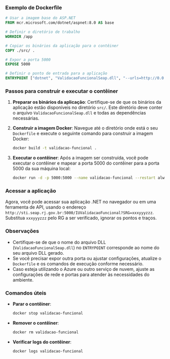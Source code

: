 ### Exemplo de Dockerfile

```dockerfile
# Usar a imagem base do ASP.NET
FROM mcr.microsoft.com/dotnet/aspnet:8.0 AS base

# Definir o diretório de trabalho
WORKDIR /app

# Copiar os binários da aplicação para o contêiner
COPY ./src/ .

# Expor a porta 5000
EXPOSE 5000

# Definir o ponto de entrada para a aplicação
ENTRYPOINT ["dotnet", "ValidacaoFuncionalSeap.dll", "--urls=http://0.0.0.0:5000"]
```

### Passos para construir e executar o contêiner

1. **Preparar os binários da aplicação**: Certifique-se de que os binários da aplicação estão disponíveis no diretório `src/`. Este diretório deve conter o arquivo `ValidacaoFuncionalSeap.dll` e todas as dependências necessárias.

2. **Construir a imagem Docker**: Navegue até o diretório onde está o seu `Dockerfile` e execute o seguinte comando para construir a imagem Docker:

   ```bash
   docker build -t validacao-funcional .
   ```

3. **Executar o contêiner**: Após a imagem ser construída, você pode executar o contêiner e mapear a porta 5000 do contêiner para a porta 5000 da sua máquina local:

   ```bash
   docker run -d -p 5000:5000 --name validacao-funcional --restart always validacao-funcional
   ```

### Acessar a aplicação

Agora, você pode acessar sua aplicação .NET no navegador ou em uma ferramenta de API, usando o endereço `http://sti.seap.rj.gov.br:5000/IUValidacaoFuncional?SRG=xxxyyyzzz`. Substitua `xxxyyyzzz` pelo RG a ser verificado, ignorar os pontos e traços.

### Observações

- Certifique-se de que o nome do arquivo DLL (`ValidacaoFuncionalSeap.dll`) no `ENTRYPOINT` corresponde ao nome do seu arquivo DLL gerado.
- Se você precisar expor outra porta ou ajustar configurações, atualize o `Dockerfile` e os comandos de execução conforme necessário.
- Caso esteja utilizando o Azure ou outro serviço de nuvem, ajuste as configurações de rede e portas para atender às necessidades do ambiente.

### Comandos úteis

- **Parar o contêiner**:
  ```bash
  docker stop validacao-funcional
  ```

- **Remover o contêiner**:
  ```bash
  docker rm validacao-funcional
  ```

- **Verificar logs do contêiner**:
  ```bash
  docker logs validacao-funcional
  ```
